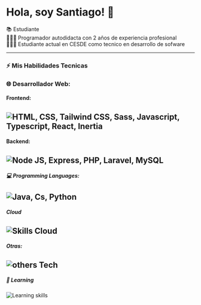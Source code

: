 # Hola, soy Santiago! 👋

📚 Estudiante <br>
🧑🏻‍💻 Programador autodidacta con 2 años de experiencia profesional <br>
🧑🏻‍🏫 Estudiante actual en CESDE como tecnico en desarrollo de sofware <br>

---
### ⚡ **Mis Habilidades Tecnicas**

### 🌐 Desarrollador Web:
#### Frontend:
![HTML, CSS, Tailwind CSS, Sass, Javascript, Typescript, React, Inertia](https://skillicons.dev/icons?i=html,css,tailwind,sass,js,ts,react,nextjs,redux,angular,materialui,md,vite)
---
#### Backend:
![Node JS, Express, PHP, Laravel, MySQL](https://skillicons.dev/icons?i=nodejs,express,nestjs,php,laravel,mysql,postgres,graphql,prisma)
---
##### 💻 Programming Languages:
![Java, Cs, Python](https://skillicons.dev/icons?i=js,ts,java,py)
--- 
##### Cloud 
![Skills Cloud](https://skillicons.dev/icons?i=aws,azure,gcp)
---
##### Otras:
![others Tech](https://skillicons.dev/icons?i=git,github,jest,kali,kotlin,linux,nginx,notion,npm,powershell,selenium)
---
##### 📖 Learning
![Learning skills](https://skillicons.dev/icons?i=flutter,dart,debian,docker,dotnet,electron,fastapi,firebase,spring,solidity,ubuntu)

<!-- 
Proximos por aprender
FRONT:
BACK
CLOUD:
SECURITY:
-->

<!--
**Santiscano/Santiscano** is a ✨ _special_ ✨ repository because its `README.md` (this file) appears on your GitHub profile.

Here are some ideas to get you started:

📚 Student <br>
🧑🏻‍💻 Self-Taught Programmer <br>
🐧 Linux User <br>
🧑🏻‍🏫 I am currently studying Computer Sciences Engineering at UCI<br>

- 🔭 I’m currently working on ...
- 🌱 I’m currently learning ...
- 👯 I’m looking to collaborate on ...
- 🤔 I’m looking for help with ...
- 💬 Ask me about ...
- 📫 How to reach me: ...
- 😄 Pronouns: ...
- ⚡ Fun fact: ...
-->
